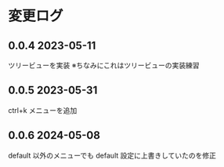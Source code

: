 # 変更ログ

## 0.0.4 2023-05-11
ツリービューを実装
※ちなみにこれはツリービューの実装練習

## 0.0.5 2023-05-31
ctrl+k メニューを追加

## 0.0.6 2024-05-08
default 以外のメニューでも default 設定に上書きしていたのを修正